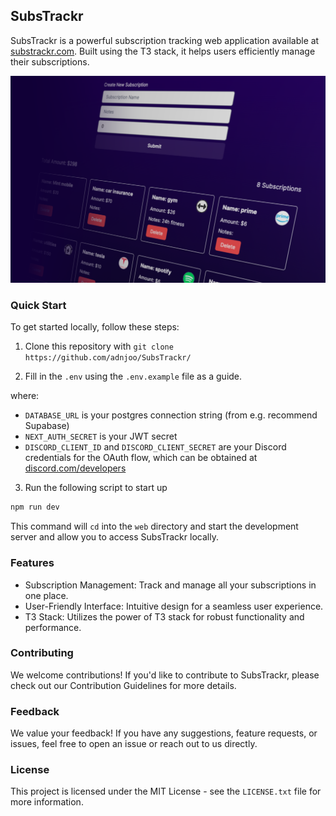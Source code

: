 ## SubsTrackr
SubsTrackr is a powerful subscription tracking web application available at [substrackr.com](https://www.substrackr.com/). Built using the T3 stack, it helps users efficiently manage their subscriptions.

<p align="center">
  <a href="https://substrackr.com">
    <img src='https://raw.githubusercontent.com/adnjoo/SubsTrackr/main/web/public/screenshot.png' width='600' />
  </a>
</p>

### Quick Start
To get started locally, follow these steps:

1. Clone this repository with `git clone https://github.com/adnjoo/SubsTrackr/`

2. Fill in the `.env` using the `.env.example` file as a guide.

where: 
- `DATABASE_URL` is your postgres connection string (from e.g. recommend Supabase)
- `NEXT_AUTH_SECRET` is your JWT secret
- `DISCORD_CLIENT_ID` and `DISCORD_CLIENT_SECRET` are your Discord credentials for the OAuth flow, which can be obtained at [discord.com/developers](https://discord.com/developers/applications)

3. Run the following script to start up
```bash
npm run dev
```

This command will `cd` into the `web` directory and start the development server and allow you to access SubsTrackr locally.


### Features
- Subscription Management: Track and manage all your subscriptions in one place.
- User-Friendly Interface: Intuitive design for a seamless user experience.
- T3 Stack: Utilizes the power of T3 stack for robust functionality and performance.

### Contributing
We welcome contributions! If you'd like to contribute to SubsTrackr, please check out our Contribution Guidelines for more details.

### Feedback
We value your feedback! If you have any suggestions, feature requests, or issues, feel free to open an issue or reach out to us directly.

### License

This project is licensed under the MIT License - see the `LICENSE.txt` file for more information.
